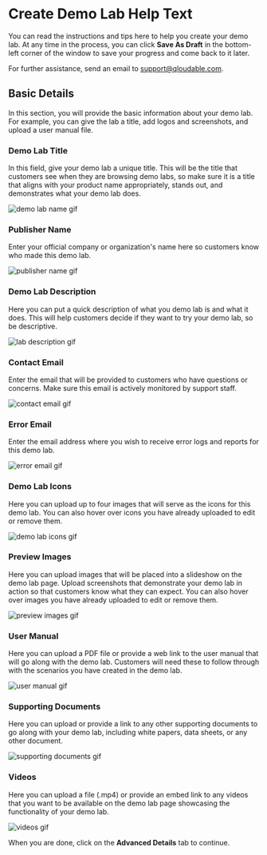 # Create Demo Lab Help Text

You can read the instructions and tips here to help you create your demo lab. At any time in the process, you can click **Save As Draft** in the bottom-left corner of the window to save your progress and come back to it later. 

For further assistance, send an email to support@qloudable.com.

## Basic Details

In this section, you will provide the basic information about your demo lab. For example, you can give the lab a title, add logos and screenshots, and upload a user manual file.

### Demo Lab Title

In this field, give your demo lab a unique title. This will be the title that customers see when they are browsing demo labs, so make sure it is a title that aligns with your product name appropriately, stands out, and demonstrates what your demo lab does.

![demo lab name gif](https://raw.githubusercontent.com/qloudable/qloudable-help/master/images/demo-lab-name.gif)

### Publisher Name

Enter your official company or organization's name here so customers know who made this demo lab.

![publisher name gif](https://raw.githubusercontent.com/qloudable/qloudable-help/master/images/demo-lab-publisher-name.gif)

### Demo Lab Description

Here you can put a quick description of what you demo lab is and what it does. This will help customers decide if they want to try your demo lab, so be descriptive.

![lab description gif](https://raw.githubusercontent.com/qloudable/qloudable-help/master/images/demo-lab-description.gif)

### Contact Email

Enter the email that will be provided to customers who have questions or concerns. Make sure this email is actively monitored by support staff.

![contact email gif](https://raw.githubusercontent.com/qloudable/qloudable-help/master/images/demo-lab-contact-email.gif)

### Error Email

Enter the email address where you wish to receive error logs and reports for this demo lab.

![error email gif](https://raw.githubusercontent.com/qloudable/qloudable-help/master/images/demo-lab-error-email.gif)

### Demo Lab Icons

Here you can upload up to four images that will serve as the icons for this demo lab. You can also hover over icons you have already uploaded to edit or remove them.

![demo lab icons gif](https://raw.githubusercontent.com/qloudable/qloudable-help/master/images/demo-lab-icons.gif)

### Preview Images

Here you can upload images that will be placed into a slideshow on the demo lab page. Upload screenshots that demonstrate your demo lab in action so that customers know what they can expect. You can also hover over images you have already uploaded to edit or remove them.

![preview images gif](https://raw.githubusercontent.com/qloudable/qloudable-help/master/images/demo-lab-preview-images.gif)

### User Manual

Here you can upload a PDF file or provide a web link to the user manual that will go along with the demo lab. Customers will need these to follow through with the scenarios you have created in the demo lab. 

![user manual gif](https://raw.githubusercontent.com/qloudable/qloudable-help/master/images/demo-lab-user-manual.gif)

### Supporting Documents

Here you can upload or provide a link to any other supporting documents to go along with your demo lab, including white papers, data sheets, or any other document.

![supporting documents gif](https://raw.githubusercontent.com/qloudable/qloudable-help/master/images/demo-lab-supporting-docs.gif)

###  Videos

Here you can upload a file (.mp4) or provide an embed link to any videos that you want to be available on the demo lab page showcasing the functionality of your demo lab.

![videos gif](https://raw.githubusercontent.com/qloudable/qloudable-help/master/images/demo-lab-videos.gif)

When you are done, click on the **Advanced Details** tab to continue.